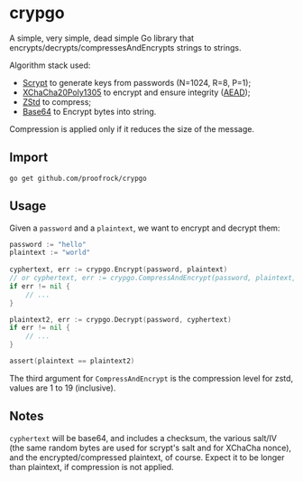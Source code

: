 # crypgo

A simple, very simple, dead simple Go library that encrypts/decrypts/compressesAndEncrypts strings to strings.

Algorithm stack used:

- [Scrypt](https://en.wikipedia.org/wiki/Scrypt) to generate keys from passwords (N=1024, R=8, P=1);
- [XChaCha20Poly1305](https://www.cryptopp.com/wiki/XChaCha20Poly1305) to encrypt and ensure integrity ([AEAD](https://en.wikipedia.org/wiki/Authenticated_encryption));
- [ZStd](https://en.wikipedia.org/wiki/Zstandard) to compress;
- [Base64](https://en.wikipedia.org/wiki/Base64) to Encrypt bytes into string.

Compression is applied only if it reduces the size of the message.

## Import

```
go get github.com/proofrock/crypgo
```

## Usage

Given a `password` and a `plaintext`, we want to encrypt and decrypt them:

```go
password := "hello"
plaintext := "world"
	
cyphertext, err := crypgo.Encrypt(password, plaintext)
// or cyphertext, err := crypgo.CompressAndEncrypt(password, plaintext, 19)
if err != nil {
	// ...
}

plaintext2, err := crypgo.Decrypt(password, cyphertext)
if err != nil {
	// ...
}

assert(plaintext == plaintext2)
```
The third argument for `CompressAndEncrypt` is the compression level for zstd, values are 1 to 19 (inclusive).

## Notes

`cyphertext` will be base64, and includes a checksum, the various salt/IV (the same random bytes are used for scrypt's salt and for XChaCha nonce), and the encrypted/compressed plaintext, of course. Expect it to be longer than plaintext, if compression is not applied.
